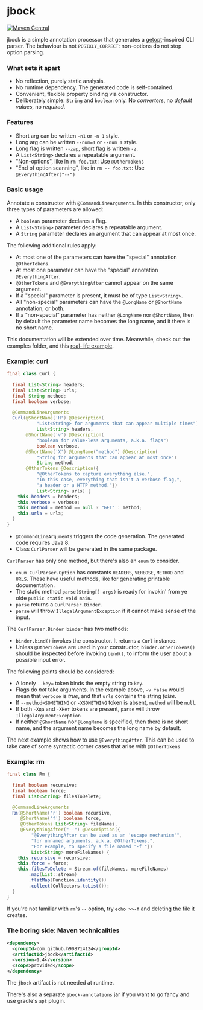 # jbock

[![Maven Central](https://maven-badges.herokuapp.com/maven-central/com.github.h908714124/jbock/badge.svg)](https://maven-badges.herokuapp.com/maven-central/com.github.h908714124/jbock)

jbock is a simple annotation processor that generates a [getopt](https://www.gnu.org/software/libc/manual/html_node/Getopt.html)-inspired 
CLI parser. The behaviour is not `POSIXLY_CORRECT`: non-options do not stop option parsing.

### What sets it apart

* No reflection, purely static analysis.
* No runtime dependency. The generated code is self-contained.
* Convenient, flexible property binding via constructor.
* Deliberately simple: `String` and `boolean` only.
  No <em>converters</em>, no <em>default values</em>, no <em>required</em>.

### Features

* Short arg can be written `-n1` or `-n 1` style.
* Long arg can be written `--num=1` or `--num 1` style.
* Long flag is written `--zap`, short flag is written `-z`.
* A `List<String>` declares a repeatable argument.
* "Non-options", like in `rm foo.txt`: Use `@OtherTokens`
* "End of option scanning", like in `rm -- foo.txt`: Use `@EverythingAfter("--")`

### Basic usage

Annotate a constructor with `@CommandLineArguments`.
In this constructor, only three types of parameters are allowed:

* A `boolean` parameter declares a flag.
* A `List<String>` parameter declares a repeatable argument.
* A `String` parameter declares an argument that can appear at most once.

The following additional rules apply:

* At most one of the parameters can have the "special" annotation `@OtherTokens`.
* At most one parameter can have the "special" annotation `@EverythingAfter`.
* `@OtherTokens` and `@EverythingAfter` cannot appear on the same argument.
* If a "special" parameter is present, it must be of type `List<String>`.
* All "non-special" parameters can have the `@LongName` or `@ShortName` annotation, or both.
* If a "non-special" parameter has neither `@LongName` nor `@ShortName`, 
  then by default the parameter name becomes the long name, and it there is no short name.

This documentation will be extended over time. Meanwhile, check out the examples folder, and 
this [real-life example](https://github.com/h908714124/aws-glacier-multipart-upload/blob/master/src/main/java/ich/bins/ArchiveMPU.java).

### Example: curl

````java
final class Curl {

  final List<String> headers;
  final List<String> urls;
  final String method;
  final boolean verbose;

  @CommandLineArguments
  Curl(@ShortName('H') @Description(
           "List<String> for arguments that can appear multiple times")
           List<String> headers,
       @ShortName('v') @Description(
           "boolean for value-less arguments, a.k.a. flags")
           boolean verbose,
       @ShortName('X') @LongName("method") @Description(
           "String for arguments that can appear at most once")
           String method,
       @OtherTokens @Description({
           "@OtherTokens to capture everything else.",
           "In this case, everything that isn't a verbose flag,",
           "a header or a HTTP method."})
           List<String> urls) {
    this.headers = headers;
    this.verbose = verbose;
    this.method = method == null ? "GET" : method;
    this.urls = urls;
  }
}
````

* `@CommandLineArguments` triggers the code generation. The generated code requires Java 8.
* Class `CurlParser` will be generated in the same package.

`CurlParser` has only one method, but there's also an `enum` to consider.

* `enum CurlParser.Option` has constants `HEADERS`, `VERBOSE`, `METHOD` and `URLS`.
  These have useful methods, like for generating printable documentation.
* The static method `parse(String[] args)` is ready for invokin' from ye olde `public static void main`.
* `parse` returns a `CurlParser.Binder`.
* `parse` will throw `IllegalArgumentException` if it cannot make sense of the input.

The `CurlParser.Binder binder` has two methods:

* `binder.bind()` invokes the constructor. It returns a `Curl` instance.
* Unless `@OtherTokens` are used in your constructor, `binder.otherTokens()` 
  should be inspected before invoking `bind()`, to inform the user about a possible input error.

The following points should be considered:

* A lonely `--key=` token binds the empty string to `key`.
* Flags do <em>not</em> take arguments. In the example above,
  `-v false` would mean that `verbose` is <em>true</em>, and that `urls` contains the string <em>false</em>.
* If `--method=SOMETHING` or `-XSOMETHING` token is absent, `method` will be `null`.
* If both `-Xда` and `-XНет` tokens are present, `parse` will throw `IllegalArgumentException`
* If neither `@ShortName` nor `@LongName` is specified, then there is no short name,
  and the argument name becomes the long name by default.

The next example shows how to use `@EverythingAfter`.
This can be used to take care of some syntactic corner cases that arise with `@OtherTokens`

### Example: rm

````java
final class Rm {

  final boolean recursive;
  final boolean force;
  final List<String> filesToDelete;

  @CommandLineArguments
  Rm(@ShortName('r') boolean recursive,
     @ShortName('f') boolean force,
     @OtherTokens List<String> fileNames,
     @EverythingAfter("--") @Description({
         "@EverythingAfter can be used as an 'escape mechanism'",
         "for unnamed arguments, a.k.a. @OtherTokens.",
         "For example, to specify a file named '-f'"})
         List<String> moreFileNames) {
    this.recursive = recursive;
    this.force = force;
    this.filesToDelete = Stream.of(fileNames, moreFileNames)
        .map(List::stream)
        .flatMap(Function.identity())
        .collect(Collectors.toList());
  }
}
````

If you're not familiar with `rm`'s `--` option, try `echo >>-f` and deleting the file it creates.

### The boring side: Maven technicalities

````xml
<dependency>
  <groupId>com.github.h908714124</groupId>
  <artifactId>jbock</artifactId>
  <version>1.4</version>
  <scope>provided</scope>
</dependency>
````

The `jbock` artifact is not needed at runtime.

There's also a separate `jbock-annotations` jar
if you want to go fancy and use gradle's `apt` plugin.
